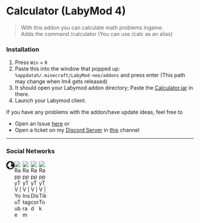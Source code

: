 # **Calculator (LabyMod 4)**
> With this addon you can calculate math problems ingame.<br>
> Adds the command /calculator (You can use /calc as an alias)

### Installation
1. Press `Win` + `R`
2. Paste this into the window that popped up: `%appdata%/.minecraft/LabyMod-neo/addons` and press enter (This path may change when lm4 gets released)
3. It should open your Labymod addon directory; Paste the [Calculator.jar](https://github.com/RappyLabyAddons/Calculator/releases/download/v1.0.0/Calculator.jar) in there.
4. Launch your Labymod client.

If you have any problems with the addon/have update ideas, feel free to
- Open an Issue [here](https://github.com/RappyLabyAddons/Calculator/issues/new/choose)
  or
- Open a ticket on my [Discord Server](https://rappytv.com/server) in [this](https://discord.com/channels/815912035124248587/840285653946204181) channel

---

### Social Networks

[<img align="left" alt="RappyTV | Website" width="22px" src="https://raw.githubusercontent.com/iconic/open-iconic/master/svg/globe.svg" />][website]
[<img align="left" alt="RappyTV | YouTube" width="22px" src="https://cdn.jsdelivr.net/npm/simple-icons@v3/icons/youtube.svg" />][youtube]
[<img align="left" alt="RappyTV | Instagram" width="22px" src="https://cdn.jsdelivr.net/npm/simple-icons@v3/icons/instagram.svg" />][instagram]
[<img align="left" alt="RappyTV | Discord" width="22px" src="https://cdn.jsdelivr.net/npm/simple-icons@v3/icons/discord.svg" />][dcServer]
[<img align="left" alt="RappyTV | TikTok" width="22px" src="https://cdn.jsdelivr.net/npm/simple-icons@v3/icons/tiktok.svg" />][tiktok]

[website]: https://rappytv.com/
[youtube]: https://youtube.com/c/RappyTVTutorials
[instagram]: https://instagram.com/rappyytv
[dcbotplaylist]: https://youtube.com/playlist?list=PL-NddfqjbJVZ2-CGquW0I42J9IGUkXq12
[dcServer]: https://rappytv.com/server
[dcBot]: https://rappytv.com/bot
[tiktok]: https://tiktok.com/@rappytv
